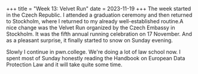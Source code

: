 +++
title = "Week 13: Velvet Run"
date = 2023-11-19
+++
The week started in the Czech Republic. I attended a graduation ceremony and then returned to Stockholm, where I returned to my already well-established routine.<!-- more -->A nice change was the Velvet Run organized by the Czech Embassy in Stockholm. It was the fifth annual running celebration on 17 November. And as a pleasant surprise, it finally started to snow on Sunday evening.

Slowly I continue in pwn.college. We're doing a lot of law school now. I spent most of Sunday honestly reading the Handbook on European Data Protection Law and it will take quite some time.
